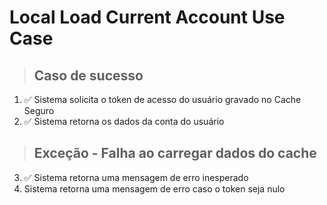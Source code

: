 # Local Load Current Account Use Case

> ## Caso de sucesso
1. ✅ Sistema solicita o token de acesso do usuário gravado no Cache Seguro
2. ✅ Sistema retorna os dados da conta do usuário

> ## Exceção - Falha ao carregar dados do cache
3. ✅ Sistema retorna uma mensagem de erro inesperado
4. Sistema retorna uma mensagem de erro caso o token seja nulo